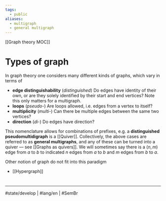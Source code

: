 ```yaml
---
tags:
  - public
aliases:
  - multigraph
  - general multigraph
---
```

[[Graph theory MOC]]
# Types of graph

In graph theory one considers many different kinds of graphs, which vary in terms of

- **edge distinguishability** (_distinguished_) Do edges have identity of their own, or are they solely identified by their start and end vertices? Note this only matters for a multigraph.
- **loops** (_pseudo-_) Are loops allowed, i.e. edges from a vertex to itself?
- **multiplicity** (_multi-_) Can there be multiple edges between the same two vertices?
- **direction** (_di-_) Do edges have direction?

This nomenclature allows for combinations of prefixes, e.g. a **distinguished pseudomultidigraph** is a [[Quiver]].
Collectively, the above cases are referred to as **general multigraphs**,
and any of these can be turned into a quiver — see [[Graphs as quivers]].
We will sometimes say there is a $(n,m)$ edge from $a$ to $b$ to indicated $n$ edges from $a$ to $b$ and $m$ edges from $b$ to $a$.

Other notion of graph do not fit into this paradigm

- [[Hypergraph]]

#
---
#state/develop | #lang/en | #SemBr
